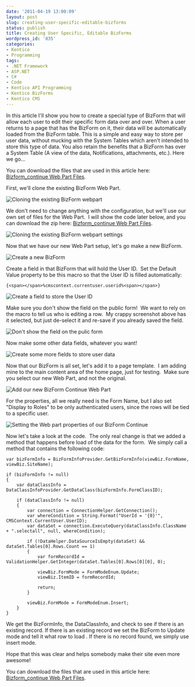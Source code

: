 ```yaml
---
date: '2011-04-19 13:00:09'
layout: post
slug: creating-user-specific-editable-bizforms
status: publish
title: Creating User Specific, Editable BizForms
wordpress_id: '835'
categories:
- Kentico
- Programming
tags:
- .NET Framework
- ASP.NET
- C#
- Code
- Kentico API Programming
- Kentico BizForms
- Kentico CMS
---
```


In this article I'll show you how to create a special type of BizForm that will allow each user to edit their specific form data over and over. When a user returns to a page that has the BizForm on it, their data will be automatically loaded from the BizForm table.  This is a simple and easy way to store per user data, without mucking with the System Tables which aren't intended to store this type of data. You also retain the benefits that a BizForm has over a System Table (A view of the data, Notifications, attachments, etc.).  Here we go...

You can download the files that are used in this article here: [Bizform_continue Web Part Files](http://www.johnnycode.com/blog/wp-content/uploads/2011/04/Bizform_continue.zip).

First, we'll clone the existing BizForm Web Part.

![](/assets/images/2011-04-19-creating-user-specific-editable-bizforms/01-Cloning-the-existing-BizForm-webpart.jpg "Cloning the existing BizForm webpart")

We don't need to change anything with the configuration, but we'll use our own set of files for the Web Part.  I will show the code later below, and you can download the zip here: [Bizform_continue Web Part Files](http://www.johnnycode.com/blog/wp-content/uploads/2011/04/Bizform_continue.zip).

![](/assets/images/2011-04-19-creating-user-specific-editable-bizforms/02-Cloning-the-existing-BizForm-webpart-settings.jpg "Cloning the existing BizForm webpart settings")

Now that we have our new Web Part setup, let's go make a new BizForm.

![](/assets/images/2011-04-19-creating-user-specific-editable-bizforms/03-Create-a-new-BizForm.jpg "Create a new BizForm")

Create a field in that BizForm that will hold the User ID.  Set the Default Value property to be this macro so that the User ID is filled automatically:

	{<span></span>%cmscontext.currentuser.userid%<span></span>}

![](/assets/images/2011-04-19-creating-user-specific-editable-bizforms/04-Create-a-field-to-store-the-User-ID.jpg "Create a field to store the User ID")

Make sure you don't show the field on the public form!  We want to rely on the macro to tell us who is editing a row.  My crappy screenshot above has it selected, but just de-select it and re-save if you already saved the field.

![](/assets/images/2011-04-19-creating-user-specific-editable-bizforms/05-Dont-show-the-field-on-the-pulic-form.jpg "Don't show the field on the pulic form")

Now make some other data fields, whatever you want!

![](/assets/images/2011-04-19-creating-user-specific-editable-bizforms/06-Create-some-more-fields-to-store-user-data.jpg "Create some more fields to store user data")

Now that our BizForm is all set, let's add it to a page template.  I am adding mine to the main content area of the home page, just for testing.  Make sure you select our new Web Part, and not the original.

![](/assets/images/2011-04-19-creating-user-specific-editable-bizforms/07-Add-our-new-BizForm-Continue-Web-Part.jpg "Add our new BizForm Continue Web Part")

For the properties, all we really need is the Form Name, but I also set "Display to Roles" to be only authenticated users, since the rows will be tied to a specific user.

![](/assets/images/2011-04-19-creating-user-specific-editable-bizforms/08-Setting-the-Web-part-properties-of-our-BizForm-Continue.jpg "Setting the Web part properties of our BizForm Continue")

Now let's take a look at the code.  The only real change is that we added a method that happens before load of the data for the form.  We simply call a method that contains the following code:

    var bizFormInfo = BizFormInfoProvider.GetBizFormInfo(viewBiz.FormName, viewBiz.SiteName);
    
    if (bizFormInfo != null)
    {
    	var dataClassInfo = DataClassInfoProvider.GetDataClass(bizFormInfo.FormClassID);
    
    	if (dataClassInfo != null)
    	{
    		var connection = ConnectionHelper.GetConnection();
    		var whereCondition = String.Format("UserId = '{0}'", CMSContext.CurrentUser.UserID);
    		var dataSet = connection.ExecuteQuery(dataClassInfo.ClassName + ".selectall", null, whereCondition);
    
    		if (!DataHelper.DataSourceIsEmpty(dataSet) && dataSet.Tables[0].Rows.Count == 1)
    		{
    			var formRecordId = ValidationHelper.GetInteger(dataSet.Tables[0].Rows[0][0], 0);
    
    			viewBiz.FormMode = FormModeEnum.Update;
    			viewBiz.ItemID = formRecordId;
    
    			return;
    		}
    
    		viewBiz.FormMode = FormModeEnum.Insert;
    	}
    }

We get the BizFormInfo, the DataClassInfo, and check to see if there is an existing record.  If there is an existing record we set the BizForm to Update mode and tell it what row to load .  If there is no record found, we simply use insert mode.

Hope that this was clear and helps somebody make their site even more awesome!

You can download the files that are used in this article here: [Bizform_continue Web Part Files](http://www.johnnycode.com/blog/wp-content/uploads/2011/04/Bizform_continue.zip).
